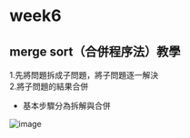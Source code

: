 # week6
## merge sort（合併程序法）教學
1.先將問題拆成子問題，將子問題逐一解決  
2.將子問題的結果合併
* 基本步驟分為拆解與合併


![image](https://github.com/hsuanwen0114/sharon8811437/blob/master/merge%20sort/merge%20sort.png)
